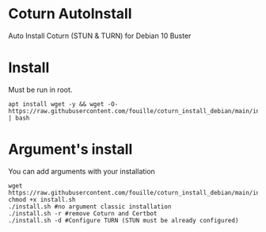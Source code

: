 # Coturn AutoInstall
Auto Install Coturn (STUN &amp; TURN) for Debian 10 Buster

# Install
Must be run in root.
```
apt install wget -y && wget -O- https://raw.githubusercontent.com/fouille/coturn_install_debian/main/install.sh | bash
```
# Argument's install 
You can add arguments with your installation
```
wget https://raw.githubusercontent.com/fouille/coturn_install_debian/main/install.sh
chmod +x install.sh
./install.sh #no argument classic installation
./install.sh -r #remove Coturn and Certbot
./install.sh -d #Configure TURN (STUN must be already configured)
``` 
